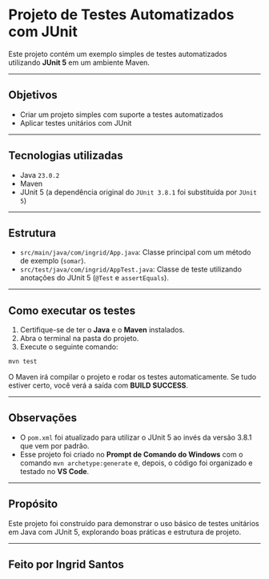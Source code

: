 # Projeto de Testes Automatizados com JUnit

Este projeto contém um exemplo simples de testes automatizados utilizando **JUnit 5** em um ambiente Maven.

---

## Objetivos

- Criar um projeto simples com suporte a testes automatizados
- Aplicar testes unitários com JUnit

---

## Tecnologias utilizadas

- Java `23.0.2`
- Maven
- JUnit 5 (a dependência original do `JUnit 3.8.1` foi substituída por `JUnit 5`)

---

## Estrutura

- `src/main/java/com/ingrid/App.java`: Classe principal com um método de exemplo (`somar`).
- `src/test/java/com/ingrid/AppTest.java`: Classe de teste utilizando anotações do JUnit 5 (`@Test` e `assertEquals`).

---

##  Como executar os testes

1. Certifique-se de ter o **Java** e o **Maven** instalados.
2. Abra o terminal na pasta do projeto.
3. Execute o seguinte comando:

```bash
mvn test
```

O Maven irá compilar o projeto e rodar os testes automaticamente. Se tudo estiver certo, você verá a saída com **BUILD SUCCESS**.

---

##  Observações

- O `pom.xml` foi atualizado para utilizar o JUnit 5 ao invés da versão 3.8.1 que vem por padrão.
- Esse projeto foi criado no **Prompt de Comando do Windows** com o comando `mvn archetype:generate` e, depois, o código foi organizado e testado no **VS Code**.

---

##  Propósito

Este projeto foi construído para demonstrar o uso básico de testes unitários em Java com JUnit 5, explorando boas práticas e estrutura de projeto.

---

## Feito por Ingrid Santos
